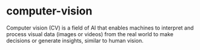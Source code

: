 # computer-vision
Computer vision (CV) is a field of AI that enables machines to interpret and process visual data (images or videos) from the real world to make decisions or generate insights, similar to human vision.
